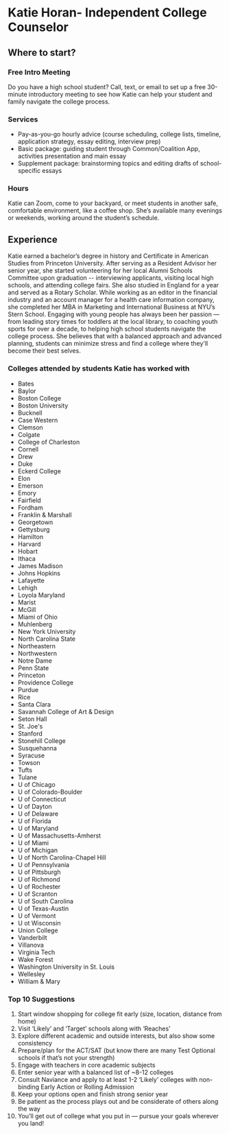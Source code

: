 # Katie Horan- Independent College Counselor

## Where to start?

### Free Intro Meeting
Do you have a high school student? Call, text, or email to set up a free 30-minute introductory meeting to see how Katie can help your student and family navigate the college process.

### Services
- Pay-as-you-go hourly advice (course scheduling, college lists, timeline, application strategy, essay editing, interview prep)
- Basic package: guiding student through Common/Coalition App, activities presentation and main essay
- Supplement package: brainstorming topics and editing drafts of school-specific essays

### Hours
Katie can Zoom, come to your backyard, or meet students in another safe, comfortable environment, like a coffee shop. She’s available many evenings or weekends, working around the student’s schedule.

## Experience
Katie earned a bachelor’s degree in history and Certificate in American Studies from Princeton University. After serving as a Resident Advisor her senior year, she started volunteering for her local Alumni Schools Committee upon graduation -- interviewing applicants, visiting local high schools, and attending college fairs. She also studied in England for a year and served as a Rotary Scholar. While working as an editor in the financial industry and an account manager for a health care information company, she completed her MBA in Marketing and International Business at NYU’s Stern School.
Engaging with young people has always been her passion — from leading story times for toddlers at the local library, to coaching youth sports for over a decade, to helping high school students navigate the college process. She believes that with a balanced approach and advanced planning, students can minimize stress and find a college where they'll become their best selves.   

### Colleges attended by students Katie has worked with
- Bates 
- Baylor
- Boston College 
- Boston University 
- Bucknell 
- Case Western 
- Clemson 
- Colgate 
- College of Charleston
- Cornell 
- Drew
- Duke
- Eckerd College
- Elon
- Emerson
- Emory
- Fairfield 
- Fordham 
- Franklin & Marshall 
- Georgetown 
- Gettysburg 
- Hamilton 
- Harvard 
- Hobart 
- Ithaca 
- James Madison
- Johns Hopkins
- Lafayette
- Lehigh
- Loyola Maryland
- Marist
- McGill
- Miami of Ohio
- Muhlenberg
- New York University
- North Carolina State
- Northeastern
- Northwestern
- Notre Dame
- Penn State
- Princeton
- Providence College
- Purdue
- Rice
- Santa Clara
- Savannah College of Art & Design
- Seton Hall
- St. Joe's 
- Stanford
- Stonehill College
- Susquehanna
- Syracuse
- Towson
- Tufts
- Tulane
- U of Chicago
- U of Colorado-Boulder
- U of Connecticut
- U of Dayton
- U of Delaware
- U of Florida
- U of Maryland
- U of Massachusetts-Amherst
- U of Miami
- U of Michigan
- U of North Carolina-Chapel Hill
- U of Pennsylvania
- U of Pittsburgh
- U of Richmond
- U of Rochester
- U of Scranton
- U of South Carolina
- U of Texas-Austin
- U of Vermont
- U ot Wisconsin
- Union College
- Vanderbilt
- Villanova
- Virginia Tech
- Wake Forest
- Washington University in St. Louis
- Wellesley
- William & Mary


### Top 10 Suggestions
1. Start window shopping for college fit early (size, location, distance from home)
2. Visit ‘Likely’ and ‘Target’ schools along with ‘Reaches’ 
3. Explore different academic and outside interests, but also show some consistency
4. Prepare/plan for the ACT/SAT (but know there are many Test Optional schools if that’s not your strength)
5. Engage with teachers in core academic subjects
6. Enter senior year with a balanced list of ~8-12 colleges
7. Consult Naviance and apply to at least 1-2 ‘Likely’ colleges with non-binding Early Action or Rolling Admission
8. Keep your options open and finish strong senior year 
9. Be patient as the process plays out and be considerate of others along the way
10. You’ll get out of college what you put in — pursue your goals wherever you land!
